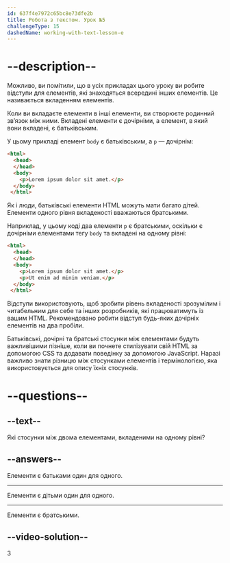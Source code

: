 ```yaml
---
id: 637f4e7972c65bc8e73dfe2b
title: Робота з текстом. Урок №5
challengeType: 15
dashedName: working-with-text-lesson-e
---
```


# --description--

Можливо, ви помітили, що в усіх прикладах цього уроку ви робите відступи для елементів, які знаходяться всередині інших елементів. Це називається вкладенням елементів.

Коли ви вкладаєте елементи в інші елементи, ви створюєте родинний зв’язок між ними. Вкладені елементи є дочірніми, а елемент, в який вони вкладені, є батьківським.

У цьому прикладі елемент `body` є батьківським, а `p` — дочірнім:

```html
<html>
  <head>
  </head>
  <body>
    <p>Lorem ipsum dolor sit amet.</p>
  </body>
 </html>
```

Як і люди, батьківські елементи HTML можуть мати багато дітей. Елементи одного рівня вкладеності вважаються братськими.

Наприклад, у цьому коді два елементи `p` є братськими, оскільки є дочірніми елементами тегу `body` та вкладені на одному рівні:

```html
<html>
  <head>
  </head>
  <body>
    <p>Lorem ipsum dolor sit amet.</p>
    <p>Ut enim ad minim veniam.</p>
  </body>
 </html>
```

Відступи використовують, щоб зробити рівень вкладеності зрозумілим і читабельним для себе та інших розробників, які працюватимуть із вашим HTML. Рекомендовано робити відступ будь-яких дочірніх елементів на два пробіли.

Батьківські, дочірні та братські стосунки між елементами будуть важливішими пізніше, коли ви почнете стилізувати свій HTML за допомогою CSS та додавати поведінку за допомогою JavaScript. Наразі важливо знати різницю між стосунками елементів і термінологією, яка використовується для опису їхніх стосунків.

# --questions--

## --text--

Які стосунки між двома елементами, вкладеними на одному рівні?

## --answers--

Елементи є батьками один для одного.

---

Елементи є дітьми один для одного.

---

Елементи є братськими.

## --video-solution--

3
